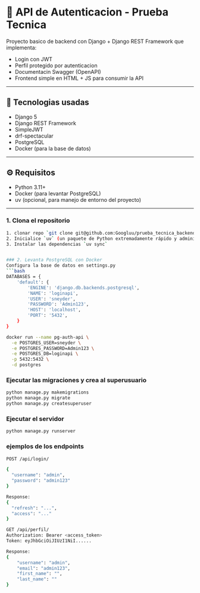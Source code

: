 # 🔐 API de Autenticacion - Prueba Tecnica

Proyecto basico de backend con Django + Django REST Framework que implementa:

- Login con JWT
- Perfil protegido por autenticacion
- Documentacin Swagger (OpenAPI)
- Frontend simple en HTML + JS para consumir la API

---

## 🚀 Tecnologias usadas

- Django 5
- Django REST Framework
- SimpleJWT
- drf-spectacular
- PostgreSQL
- Docker (para la base de datos)

---

## ⚙️ Requisitos

- Python 3.11+
- Docker (para levantar PostgreSQL)
- uv (opcional, para manejo de entorno del proyecto)

---

### 1. Clona el repositorio

```bash
1. clonar repo `git clone git@github.com:Googluu/prueba_tecnica_backend_aula_matriz.git && cd prueba_tecnica_backend_aula_matriz`
2. Inicialice `uv` (un paquete de Python extremadamente rápido y administrador de proyectos, escrito en Rust). `uv init ./`
3. Instalar las dependencias `uv sync`


### 2. Levanta PostgreSQL con Docker
Configura la base de datos en settings.py
```bash
DATABASES = {
    'default': {
        'ENGINE': 'django.db.backends.postgresql',
        'NAME': 'loginapi',
        'USER': 'sneyder',
        'PASSWORD': 'Admin123',
        'HOST': 'localhost',
        'PORT': '5432',
    }
}
```
```bash
docker run --name pg-auth-api \
  -e POSTGRES_USER=sneyder \
  -e POSTGRES_PASSWORD=Admin123 \
  -e POSTGRES_DB=loginapi \
  -p 5432:5432 \
  -d postgres
```

### Ejecutar las migraciones y crea al superusuario
```bash
python manage.py makemigrations
python manage.py migrate
python manage.py createsuperuser
```

### Ejecutar el servidor
```bash
python manage.py runserver
```

### ejemplos de los endpoints
```bash
POST /api/login/

{
  "username": "admin",
  "password": "admin123"
}

Response:
{
  "refresh": "...",
  "access": "..."
}

GET /api/perfil/
Authorization: Bearer <access_token>
Token: eyJhbGciOiJIUzI1NiI......

Response:
{
    "username": "admin",
    "email": "admin123",
    "first_name": "",
    "last_name": ""
}

```
